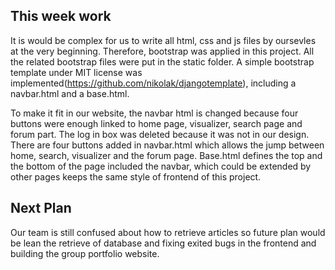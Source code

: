 ## This week work

It is would be complex for us to write all html, css and js files by oursevles at the very beginning. Therefore, bootstrap was applied in this project. All the related bootstrap files were put in the static folder. A simple bootstrap template under MIT license was implemented(https://github.com/nikolak/djangotemplate), including a navbar.html and a base.html. 

To make it fit in our website, the
navbar html is changed because four buttons were enough linked to home page,
visualizer, search page and forum part. The log in box was deleted because it was
not in our design. There are four buttons added in navbar.html which allows the jump between home, search, visualizer and the forum page. Base.html defines the top and the bottom of the page included the navbar, which could be extended by other pages keeps the same style of frontend of this project.

## Next Plan

Our team is still confused about how to retrieve articles so future plan would be lean the retrieve of database and fixing exited bugs in the frontend and building the group portfolio website.
